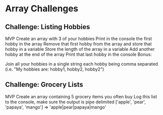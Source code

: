 # Array Challenges

## Challenge: Listing Hobbies

MVP
Create an array with 3 of your hobbies
Print in the console the first hobby in the array
Remove that first hobby from the array and store that hobby in a variable
Store the length of the array in a variable
Add another hobby at the end of the array
Print that last hobby in the console
Bonus:

Join all your hobbies in a single string each hobby being comma separated (i.e. "My hobbies are: hobby1, hobby2, hobby2")

## Challenge: Grocery Lists

MVP
Create an array containing 5 grocery items you often buy
Log this list to the console, make sure the output is pipe delimited
['apple', 'pear', 'papaya', 'mango'] => 'apple|pear|papaya|mango'